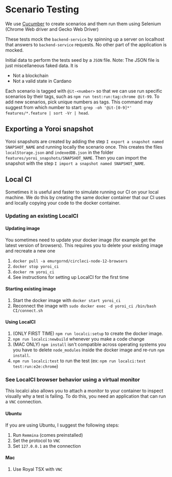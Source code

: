 # Scenario Testing

We use [Cucumber](https://cucumber.io/) to create scenarios and them run them using Selenium (Chrome Web driver and Gecko Web Driver)

These tests mock the `backend-service` by spinning up a server on localhost that answers to `backend-service` requests.
No other part of the application is mocked.

Initial data to perform the tests seed by a `JSON` file.
Note: The JSON file is just miscellaneous faked data. It is
- Not a blockchain
- Not a valid state in Cardano

Each scenario is tagged with `@it-<number>` so that we can use run specific scenarios by their tags, such as `npm run test:run:tag:chrome @it-99`. To add new scenarios, pick unique numbers as tags. This command may suggest from which number to start: `grep -oh '@it-[0-9]*' features/*.feature | sort -Vr | head`.

## Exporting a Yoroi snapshot

Yoroi snapshots are created by adding the step `I export a snapshot named SNAPSHOT_NAME` and running locally the scenario once. This creates the files `localStorage.json` and `indexedDB.json` in the folder `features/yoroi_snapshots/SNAPSHOT_NAME`. Then you can import the snapshot with the  step `I import a snapshot named SNAPSHOT_NAME`.

## Local CI

Sometimes it is useful and faster to simulate running our CI on your local machine. We do this by creating the same docker container that our CI uses and locally copying your code to the docker container.

### Updating an existing LocalCI

#### Updating image

You sometimes need to update your docker image (for example get the latest version of browsers). This requires you to delete your existing image and recreate a new one
1) `docker pull -a emurgornd/circleci-node-12-browsers`
1) `docker stop yoroi_ci`
1) `docker rm yoroi_ci`
1) See instructions for setting up LocalCI for the first time

#### Starting existing image
1) Start the docker image with `docker start yoroi_ci`
1) Reconnect the image with `sudo docker exec -d yoroi_ci /bin/bash CI/connect.sh`

#### Using LocalCI

1) (ONLY FIRST TIME) `npm run localci:setup` to create the docker image.
1) `npm run localci:newbuild` whenever you make a code change
1) (MAC ONLY) `npm install` isn't compatible across operating systems you you have to delete `node_modules` inside the docker image and re-run `npm install`.
1) `npm run localci:test` to run the test (ex: `npm run localci:test test:run:e2e:chrome`)

### See LocalCI browser behavior using a virtual monitor

This localci also allows you to attach a monitor to your container to inspect visually why a test is failing. To do this, you need an application that can run a `VNC` connection. 

#### Ubuntu

If you are using Ubuntu, I suggest the following steps:
1) Run `Remmina` (comes preinstalled)
1) Set the protocol to `VNC`
1) Set `127.0.0.1` as the connection

#### Mac

1) Use Royal TSX with `VNC`
